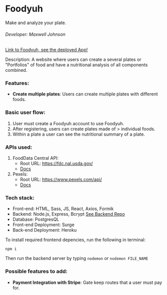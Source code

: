 # Foodyuh
Make and analyze your plate.
###### Developer: Maxwell Johnson

[Link to Foodyuh, see the deployed App!](https://foodyuh.surge.sh/) 

Description: A website where users can create a several plates or "Portfolios" of food and have a nutritional analysis of all components combined.

### Features:
- **Create multiple plates**: Users can create multiple plates with different foods.
    
### Basic user flow:
1. User must create a Foodyuh account to use Foodyuh. 
2. After registering, users can create plates made of > individual foods.
3. Within a plate a user can see the nutritional summary of a plate.

### APIs used: 
1. FoodData Central API:
    - Root URL: https://fdc.nal.usda.gov/
    - [Docs](https://fdc.nal.usda.gov/api-guide.html)
2. Pexels:
    - Root URL: https://www.pexels.com/api/
    - [Docs](https://www.pexels.com/api/documentation/)
    
### Tech stack:
- Front-end: HTML, Sass, JS, React, Axios, Formik
- Backend: Node.js, Express, Bcrypt     [See Backend Repo](https://github.com/mcodemax/Foodyuh-backend)
- Database: PostgresQL
- Front-end Deployment: Surge
- Back-end Deployment: Heroku

To install required frontend depencies, run the following in terminal:

`npm i`

Then run the backend server by typing `nodemon` or `nodemon FILE_NAME`

### Possible features to add:
- **Payment Integration with Stripe**: Gate keep routes that a user must pay for.